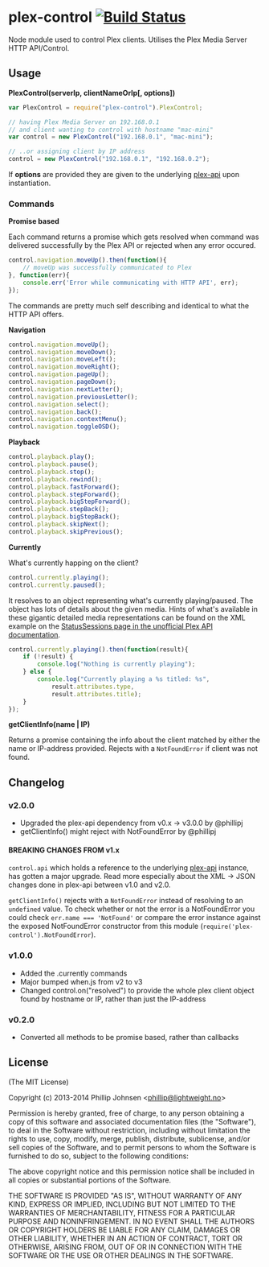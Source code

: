 # plex-control [![Build Status](https://api.travis-ci.org/phillipj/node-plex-control.png)](http://travis-ci.org/phillipj/node-plex-control)

Node module used to control Plex clients. Utilises the Plex Media Server HTTP API/Control.

## Usage

**PlexControl(serverIp, clientNameOrIp[, options])**

```js
var PlexControl = require("plex-control").PlexControl;

// having Plex Media Server on 192.168.0.1
// and client wanting to control with hostname "mac-mini"
var control = new PlexControl("192.168.0.1", "mac-mini");

// ..or assigning client by IP address
control = new PlexControl("192.168.0.1", "192.168.0.2");
```

If **options** are provided they are given to the underlying [plex-api](https://www.npmjs.com/package/plex-api) upon instantiation.

### Commands

**Promise based**

Each command returns a promise which gets resolved when command was delivered successfully by the Plex API or rejected when any error occured.
```js
control.navigation.moveUp().then(function(){
	// moveUp was successfully communicated to Plex
}, function(err){
	console.err('Error while communicating with HTTP API', err);
});
```

The commands are pretty much self describing and identical to what the HTTP API offers.

**Navigation**
```js
control.navigation.moveUp();
control.navigation.moveDown();
control.navigation.moveLeft();
control.navigation.moveRight();
control.navigation.pageUp();
control.navigation.pageDown();
control.navigation.nextLetter();
control.navigation.previousLetter();
control.navigation.select();
control.navigation.back();
control.navigation.contextMenu();
control.navigation.toggleOSD();
```

**Playback**
```js
control.playback.play();
control.playback.pause();
control.playback.stop();
control.playback.rewind();
control.playback.fastForward();
control.playback.stepForward();
control.playback.bigStepForward();
control.playback.stepBack();
control.playback.bigStepBack();
control.playback.skipNext();
control.playback.skipPrevious();
```

**Currently**

What's currently happing on the client?

```js
control.currently.playing();
control.currently.paused();
```

It resolves to an object representing what's currently playing/paused. The object has lots of details about the given media. Hints of what's available in these gigantic detailed media representations can be found on the XML example on the [StatusSessions page in the unofficial Plex API documentation](https://code.google.com/p/plex-api/wiki/StatusSessions).

```js
control.currently.playing().then(function(result){
	if (!result) {
		console.log("Nothing is currently playing");
	} else {
		console.log("Currently playing a %s titled: %s",
			result.attributes.type,
			result.attributes.title);
	}
});

```

**getClientInfo(name | IP)**

Returns a promise containing the info about the client matched by either the name or IP-address provided. Rejects with a `NotFoundError` if client was not found.

## Changelog

### v2.0.0
- Upgraded the plex-api dependency from v0.x -> v3.0.0 by @phillipj
- getClientInfo() might reject with NotFoundError by @phillipj

#### BREAKING CHANGES FROM v1.x

`control.api` which holds a reference to the underlying [plex-api](https://www.npmjs.com/package/plex-api) instance,
has gotten a major upgrade. Read more especially about the XML -> JSON changes done in plex-api between v1.0 and v2.0.

`getClientInfo()` rejects with a `NotFoundError` instead of resolving to an `undefined` value. To check whether or not
the error is a NotFoundError you could check `err.name === 'NotFound'` or compare the error instance against the exposed
NotFoundError constructor from this module (`require('plex-control').NotFoundError`).

### v1.0.0
- Added the .currently commands
- Major bumped when.js from v2 to v3
- Changed control.on("resolved") to provide the whole plex client object found by hostname or IP, rather than just the IP-address

### v0.2.0
- Converted all methods to be promise based, rather than callbacks

## License
(The MIT License)

Copyright (c) 2013-2014 Phillip Johnsen &lt;phillip@lightweight.no&gt;

Permission is hereby granted, free of charge, to any person obtaining
a copy of this software and associated documentation files (the
"Software"), to deal in the Software without restriction, including
without limitation the rights to use, copy, modify, merge, publish,
distribute, sublicense, and/or sell copies of the Software, and to
permit persons to whom the Software is furnished to do so, subject to
the following conditions:

The above copyright notice and this permission notice shall be
included in all copies or substantial portions of the Software.

THE SOFTWARE IS PROVIDED "AS IS", WITHOUT WARRANTY OF ANY KIND,
EXPRESS OR IMPLIED, INCLUDING BUT NOT LIMITED TO THE WARRANTIES OF
MERCHANTABILITY, FITNESS FOR A PARTICULAR PURPOSE AND
NONINFRINGEMENT. IN NO EVENT SHALL THE AUTHORS OR COPYRIGHT HOLDERS BE
LIABLE FOR ANY CLAIM, DAMAGES OR OTHER LIABILITY, WHETHER IN AN ACTION
OF CONTRACT, TORT OR OTHERWISE, ARISING FROM, OUT OF OR IN CONNECTION
WITH THE SOFTWARE OR THE USE OR OTHER DEALINGS IN THE SOFTWARE.
